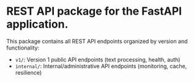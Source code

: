 # REST API package for the FastAPI application.

This package contains all REST API endpoints organized by version and functionality:

- `v1/`: Version 1 public API endpoints (text processing, health, auth)
- `internal/`: Internal/administrative API endpoints (monitoring, cache, resilience)
